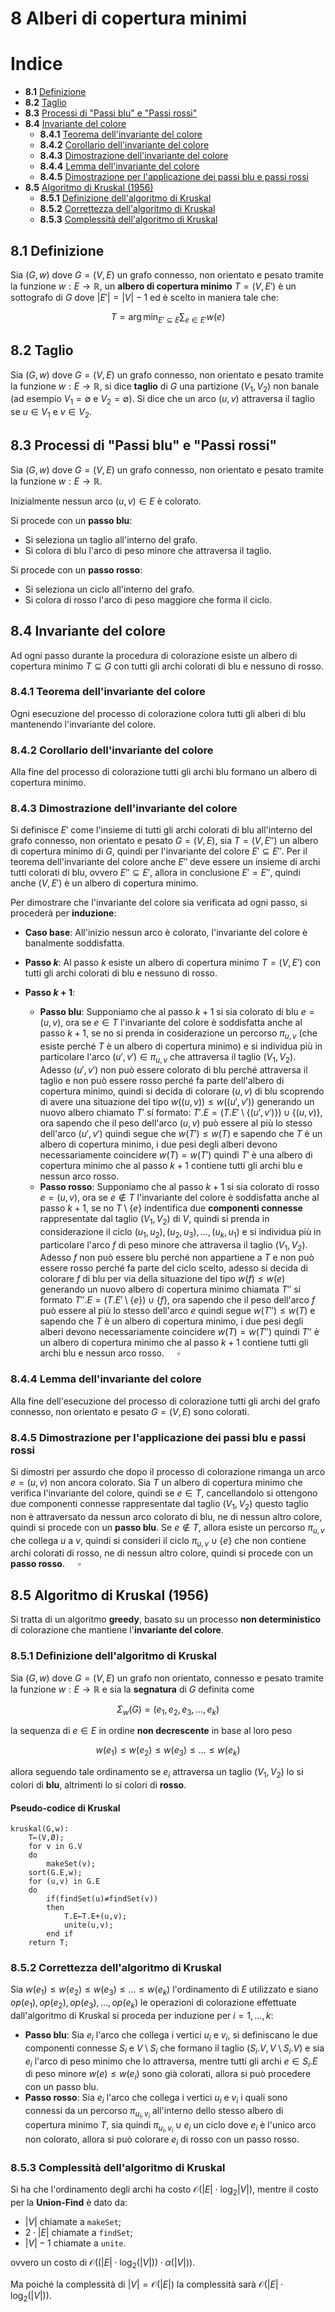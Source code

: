 # 8 Alberi di copertura minimi

# Indice

- **8.1** [Definizione](#81-definizione)
- **8.2** [Taglio](#82-taglio)
- **8.3** [Processi di "Passi blu" e "Passi rossi"](#83-processi-di-passi-blu-e-passi-rossi)
- **8.4** [Invariante del colore](#84-invariante-del-colore)
    - **8.4.1** [Teorema dell'invariante del colore](#841-teorema-dellinvariante-del-colore)
    - **8.4.2** [Corollario dell'invariante del colore](#842-corollario-dellinvariante-del-colore)
    - **8.4.3** [Dimostrazione dell'invariante del colore](#843-dimostrazione-dellinvariante-del-colore)
    - **8.4.4** [Lemma dell'invariante del colore](#844-lemma-dellinvariante-del-colore)
    - **8.4.5** [Dimostrazione per l'applicazione dei passi blu e passi rossi](#845-dimostrazione-per-lapplicazione-dei-passi-blu-e-passi-rossi)
- **8.5** [Algoritmo di Kruskal (1956)](#85-algoritmo-di-kruskal-1956)
    - **8.5.1** [Definizione dell'algoritmo di Kruskal](#851-definizione-dellalgoritmo-di-kruskal)
    - **8.5.2** [Correttezza dell'algoritmo di Kruskal](#852-correttezza-dellalgoritmo-di-kruskal)
    - **8.5.3** [Complessità dell'algoritmo di Kruskal](#853-complessità-dellalgoritmo-di-kruskal)

## 8.1 Definizione

Sia $(G,w)$ dove $G=(V,E)$ un grafo connesso, non orientato e pesato tramite la funzione $w: E \to \mathbb{R}$, un **albero di copertura minimo** $T=(V,E')$ è un sottografo di $G$ dove $|E'| = |V| - 1$ ed è scelto in maniera tale che:

$$
T = \arg \min_{E' \subseteq E} \sum_{e \in E'} w(e)
$$

## 8.2 Taglio

Sia $(G,w)$ dove $G=(V,E)$ un grafo connesso, non orientato e pesato tramite la funzione $w: E \to \mathbb{R}$, si dice **taglio** di $G$ una partizione $(V_1,V_2)$ non banale (ad esempio $V_1=\emptyset$ e $V_2=\emptyset$). Si dice che un arco $(u,v)$ attraversa il taglio se $u \in V_1$ e $v \in V_2$.

## 8.3 Processi di "Passi blu" e "Passi rossi"

Sia $(G,w)$ dove $G=(V,E)$ un grafo connesso, non orientato e pesato tramite la funzione $w: E \to \mathbb{R}$.

Inizialmente nessun arco $(u,v) \in E$ è colorato.

Si procede con un **passo blu**:

- Si seleziona un taglio all'interno del grafo.
- Si colora di blu l'arco di peso minore che attraversa il taglio.

Si procede con un **passo rosso**:

- Si seleziona un ciclo all'interno del grafo.
- Si colora di rosso l'arco di peso maggiore che forma il ciclo.

## 8.4 Invariante del colore

Ad ogni passo durante la procedura di colorazione esiste un albero di copertura minimo $T \subseteq G$ con tutti gli archi colorati di blu e nessuno di rosso.

### 8.4.1 Teorema dell'invariante del colore

Ogni esecuzione del processo di colorazione colora tutti gli alberi di blu mantenendo l'invariante del colore.

### 8.4.2 Corollario dell'invariante del colore

Alla fine del processo di colorazione tutti gli archi blu formano un albero di copertura minimo.

### 8.4.3 Dimostrazione dell'invariante del colore

Si definisce $E'$ come l'insieme di tutti gli archi colorati di blu all'interno del grafo connesso, non orientato e pesato $G=(V,E)$, sia $T=(V,E'')$ un albero di copertura minimo di $G$, quindi per l'invariante del colore $E' \subseteq E''$.
Per il teorema dell'invariante del colore anche $E''$ deve essere un insieme di archi tutti colorati di blu, ovvero $E'' \subseteq E'$, allora in conclusione $E'=E''$, quindi anche $(V,E')$ è un albero di copertura minimo.

Per dimostrare che l'invariante del colore sia verificata ad ogni passo, si procederà per **induzione**:

- **Caso base**: All'inizio nessun arco è colorato, l'invariante del colore è banalmente soddisfatta.

- **Passo $k$**: Al passo $k$ esiste un albero di copertura minimo $T=(V,E')$ con tutti gli archi colorati di blu e nessuno di rosso.

- **Passo $k+1$**:
    - **Passo blu**: Supponiamo che al passo $k+1$ si sia colorato di blu $e=(u,v)$, ora se $e \in T$ l'invariante del colore è soddisfatta anche al passo $k+1$, se no si prenda in cosiderazione un percorso $\pi_{u,v}$ (che esiste perché $T$ è un albero di copertura minimo) e si individua più in particolare l'arco $(u',v') \in \pi_{u,v}$ che attraversa il taglio $(V_1,V_2)$.
    Adesso $(u',v')$ non può essere colorato di blu perché attraversa il taglio e non può essere rosso perché fa parte dell'albero di copertura minimo, quindi si decida di colorare $(u,v)$ di blu scoprendo di avere una situazione del tipo $w((u,v)) \leq w((u',v'))$ generando un nuovo albero chiamato $T'$ sí formato: $T'.E=(T.E' \setminus \{(u',v')\}) \cup \{(u,v)\}$, ora sapendo che il peso dell'arco $(u,v)$ può essere al più lo stesso dell'arco $(u',v')$ quindi segue che $w(T') \leq w(T)$ e sapendo che $T$ è un albero di copertura minimo, i due pesi degli alberi devono necessariamente coincidere $w(T)=w(T')$ quindi $T'$ è una albero di copertura minimo che al passo $k+1$ contiene tutti gli archi blu e nessun arco rosso.
    - **Passo rosso**: Supponiamo che al passo $k+1$ si sia colorato di rosso $e=(u,v)$, ora se $e \notin T$ l'invariante del colore è soddisfatta anche al passo $k+1$, se no $T \setminus \{e\}$ indentifica due **componenti connesse** rappresentate dal taglio $(V_1,V_2)$ di $V$, quindi si prenda in considerazione il ciclo $(u_1,u_2), (u_2,u_3),…,(u_k,u_1)$ e si individua più in particolare l'arco $f$ di peso minore che attraversa il taglio $(V_1,V_2)$.
    Adesso $f$ non può essere blu perché non appartiene a $T$ e non può essere rosso perché fa parte del ciclo scelto, adesso si decida di colorare $f$ di blu per via della situazione del tipo $w(f) \leq w(e)$ generando un nuovo albero di copertura minimo chiamata $T''$ sí formato $T''.E=(T.E' \setminus \{e\}) \cup \{f\}$, ora sapendo che il peso dell'arco $f$ può essere al più lo stesso dell'arco $e$ quindi segue $w(T'') \leq w(T)$ e sapendo che $T$ è un albero di copertura minimo, i due pesi degli alberi devono necessariamente coincidere $w(T)=w(T'')$ quindi $T''$ è un albero di copertura minimo che al passo $k+1$ contiene tutti gli archi blu e nessun arco rosso. $\quad \square$

### 8.4.4 Lemma dell'invariante del colore

Alla fine dell'esecuzione del processo di colorazione tutti gli archi del grafo connesso, non orientato e pesato $G=(V,E)$ sono colorati.

### 8.4.5 Dimostrazione per l'applicazione dei passi blu e passi rossi

Si dimostri per assurdo che dopo il processo di colorazione rimanga un arco $e=(u,v)$ non ancora colorato.
Sia $T$ un albero di copertura minimo che verifica l'invariante del colore, quindi se $e \in T$, cancellandolo si ottengono due componenti connesse rappresentate dal taglio $(V_1,V_2)$ questo taglio non è attraversato da nessun arco colorato di blu, ne di nessun altro colore, quindi si procede con un **passo blu**.
Se $e \notin T$, allora esiste un percorso $\pi_{u,v}$ che collega $u$ a $v$, quindi si consideri il ciclo $\pi_{u,v} \cup \{e\}$ che non contiene archi colorati di rosso, ne di nessun altro colore, quindi si procede con un **passo rosso**. $\quad \square$

## 8.5 Algoritmo di Kruskal (1956)

Si tratta di un algoritmo **greedy**, basato su un processo **non deterministico** di colorazione che mantiene l'**invariante del colore**.

### 8.5.1 Definizione dell'algoritmo di Kruskal

Sia $(G,w)$ dove $G=(V,E)$ un grafo non orientato, connesso e pesato tramite la funzione $w: E \to \mathbb{R}$ e sia la **segnatura** di $G$ definita come

$$
\Sigma_w(G)=(e_1, e_2, e_3,…,e_k)
$$

la sequenza di $e \in E$ in ordine **non decrescente** in base al loro peso

$$
w(e_1) \leq w(e_2) \leq w(e_3) \leq … \leq w(e_k)
$$

allora seguendo tale ordinamento se $e_i$ attraversa un taglio $(V_1,V_2)$ lo si colori di **blu**, altrimenti lo si colori di **rosso**.

#### Pseudo-codice di Kruskal

```
kruskal(G,w):
    T←(V,Ø);
    for v in G.V
    do
        makeSet(v);
    sort(G.E,w);
    for (u,v) in G.E
    do
        if(findSet(u)≠findSet(v))
        then
            T.E←T.E+(u,v); 
            unite(u,v);
        end if
    return T;
```

### 8.5.2 Correttezza dell'algoritmo di Kruskal

Sia $w(e_1) \leq w(e_2) \leq w(e_3) \leq … \leq w(e_k)$ l'ordinamento di $E$ utilizzato e siano $op(e_1), op(e_2), op(e_3),…,op(e_k)$ le operazioni di colorazione effettuate dall'algoritmo di Kruskal si proceda per induzione per $i=1,…,k$:
- **Passo blu**: Sia $e_i$ l'arco che collega i vertici $u_i$ e $v_i$, si definiscano le due componenti connesse $S_i$ e $V \setminus S_i$ che formano il taglio $(S_i.V, V \setminus S_i.V)$ e sia $e_i$ l'arco di peso minimo che lo attraversa, mentre tutti gli archi $e \in S_i.E$ di peso minore $w(e) \leq w(e_i)$ sono già colorati, allora si può procedere con un passo blu.
- **Passo rosso**: Sia $e_i$ l'arco che collega i vertici $u_i$ e $v_i$ i quali sono connessi da un percorso $\pi_{u_i,v_i}$ all'interno dello stesso albero di copertura minimo $T$, sia quindi $\pi_{u_i,v_i} \cup e_i$ un ciclo dove $e_i$ è l'unico arco non colorato, allora si può colorare $e_i$ di rosso con un passo rosso.

### 8.5.3 Complessità dell'algoritmo di Kruskal

Si ha che l'ordinamento degli archi ha costo $\mathcal{O}(|E| \cdot \log_2{|V|})$, mentre il costo per la **Union-Find** è dato da:
- $|V|$ chiamate a `makeSet`;
- $2 \cdot |E|$ chiamate a `findSet`;
- $|V|-1$ chiamate a `unite`.

ovvero un costo di $\mathcal{O}((|E| \cdot \log_2(|V|)) \cdot \alpha(|V|))$.

Ma poiché la complessità di $|V| = \mathcal{O}(|E|)$ la complessità sarà $\mathcal{O}(|E| \cdot \log_2(|V|))$.
